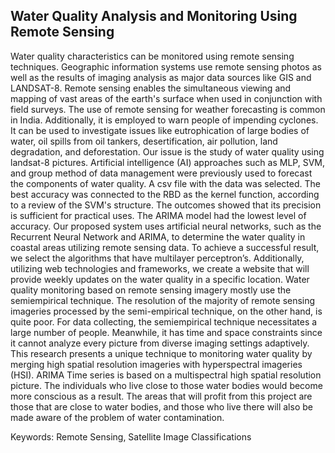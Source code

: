 ## Water Quality Analysis and Monitoring Using Remote Sensing 

Water quality characteristics can be monitored using
remote sensing techniques. Geographic information systems use
remote sensing photos as well as the results of imaging analysis as
major data sources like GIS and LANDSAT-8. Remote sensing
enables the simultaneous viewing and mapping of vast areas of the
earth's surface when used in conjunction with field surveys. The
use of remote sensing for weather forecasting is common in India.
Additionally, it is employed to warn people of impending cyclones.
It can be used to investigate issues like eutrophication of large
bodies of water, oil spills from oil tankers, desertification, air
pollution, land degradation, and deforestation. Our issue is the
study of water quality using landsat-8 pictures. Artificial
intelligence (AI) approaches such as MLP, SVM, and group
method of data management were previously used to forecast the
components of water quality. A csv file with the data was selected.
The best accuracy was connected to the RBD as the kernel
function, according to a review of the SVM's structure. The
outcomes showed that its precision is sufficient for practical uses.
The ARIMA model had the lowest level of accuracy. Our
proposed system uses artificial neural networks, such as the
Recurrent Neural Network and ARIMA, to determine the water
quality in coastal areas utilizing remote sensing data. To achieve
a successful result, we select the algorithms that have multilayer
perceptron’s. Additionally, utilizing web technologies and
frameworks, we create a website that will provide weekly updates
on the water quality in a specific location. Water quality
monitoring based on remote sensing imagery mostly use the semiempirical technique. The resolution of the majority of remote
sensing imageries processed by the semi-empirical technique, on
the other hand, is quite poor. For data collecting, the semiempirical technique necessitates a large number of people.
Meanwhile, it has time and space constraints since it cannot
analyze every picture from diverse imaging settings adaptively.
This research presents a unique technique to monitoring water
quality by merging high spatial resolution imageries with
hyperspectral imageries (HSI). ARIMA Time series is based on a
multispectral high spatial resolution picture. The individuals who
live close to those water bodies would become more conscious as a
result. The areas that will profit from this project are those that
are close to water bodies, and those who live there will also be
made aware of the problem of water contamination.

Keywords: Remote Sensing, Satellite Image Classifications
